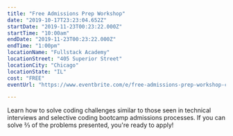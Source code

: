 ```yaml
---
title: "Free Admissions Prep Workshop"
date: "2019-10-17T23:23:04.652Z"
startDate: "2019-11-23T00:23:22.000Z"
startTime: "10:00am"
endDate: "2019-11-23T00:23:22.000Z"
endTime: "1:00pm"
locationName: "Fullstack Academy"
locationStreet: "405 Superior Street"
locationCity: "Chicago"
locationState: "IL"
cost: "FREE"
eventUrl: "https://www.eventbrite.com/e/free-admissions-prep-workshop-chicago-campus-tickets-63179398281"

---
```


Learn how to solve coding challenges similar to those seen in technical interviews and selective coding bootcamp admissions processes. If you can solve ⅔ of the problems presented, you're ready to apply!

